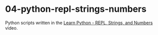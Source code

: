 # 04-python-repl-strings-numbers
Python scripts written in the [Learn Python - REPL, Strings, and Numbers](https://www.youtube.com/watch?v=QgaPZG_OzW0) video.
